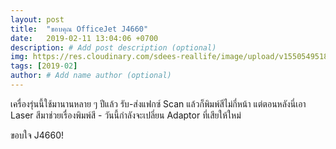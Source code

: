 ```yaml
---
layout: post
title:  "ขอบคุณ OfficeJet J4660"
date:   2019-02-11 13:04:06 +0700
description: # Add post description (optional)
img: https://res.cloudinary.com/sdees-reallife/image/upload/v1550549518/j4660.jpg # Add image post (optional)
tags: [2019-02]
author: # Add name author (optional)
---
```

เครื่องรุ่นนี้ใช้มานานหลาย ๆ ปีแล้ว รับ-ส่งแฟกซ์ Scan แล้วก็พิมพ์สีไม่กี่หน้า แต่ตอนหลังนี่เอา Laser สีมาช่วยเรื่องพิมพ์สี - วันนี้กำลังจะเปลี่ยน Adaptor ที่เสียให้ใหม่

ขอบใจ J4660!
